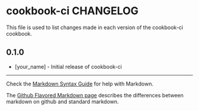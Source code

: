 # cookbook-ci CHANGELOG

This file is used to list changes made in each version of the cookbook-ci cookbook.

## 0.1.0
- [your_name] - Initial release of cookbook-ci

- - -
Check the [Markdown Syntax Guide](http://daringfireball.net/projects/markdown/syntax) for help with Markdown.

The [Github Flavored Markdown page](http://github.github.com/github-flavored-markdown/) describes the differences between markdown on github and standard markdown.
